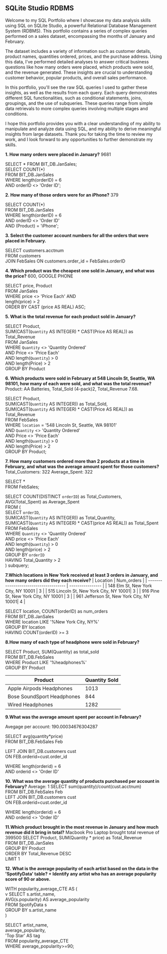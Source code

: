 ## SQLite Studio RDBMS
Welcome to my SQL Portfolio where I showcase my data analysis skills using SQL on SQLite Studio, a powerful Relational Database Management System (RDBMS). This 
portfolio contains a series of complex queries performed on a sales dataset, encompassing the months of January and February.

The dataset includes a variety of information such as customer details, product names, quantities ordered, prices, and the purchase address.
Using this data, I've performed detailed analyses to answer critical business questions like how many orders were placed, which products were
sold, and the revenue generated. These insights are crucial to understanding customer behavior, popular products, and overall sales performance.

In this portfolio, you'll see the raw SQL queries I used to gather these insights, as well as the results from each query. 
Each query demonstrates different SQL functionalities, such as conditional statements, joins, groupings, and the use of subqueries. These 
queries range from simple data retrievals to more complex queries involving multiple stages and conditions.

I hope this portfolio provides you with a clear understanding of my ability to manipulate and analyze data using SQL, and my ability to 
derive meaningful insights from large datasets. Thank you for taking the time to review my work, and I look forward to any opportunities to 
further demonstrate my skills.

**1. How many orders were placed in January?** 9681

SELECT * FROM BIT_DB.JanSales;<br>
SELECT COUNT(*)<br>
FROM BIT_DB.JanSales<br>
WHERE length(orderID) = 6<br>
AND orderID <> 'Order ID';<br>

**2. How many of those orders were for an iPhone?** 379

SELECT COUNT(*)<br>
FROM BIT_DB.JanSales<br>
WHERE length(orderID) = 6<br>
AND orderID <> 'Order ID'<br>
AND (Product) = 'iPhone';<br>


**3. Select the customer account numbers for all the orders that were placed in February.**

SELECT customers.acctnum<br>
FROM customers<br>
JOIN FebSales ON customers.order_id = FebSales.orderID<br>

**4. Which product was the cheapest one sold in January, and what was the price?** 
600, GOOGLE PHONE

SELECT price, Product<br>
FROM JanSales<br>
WHERE price <> 'Price Each' AND<br>
length(price) > 2<br>
ORDER BY CAST (price AS REAL) ASC;<br>

**5. What is the total revenue for each product sold in January?** 


SELECT Product, <br>
       SUM(CAST(`Quantity` AS INTEGER) * CAST(Price AS REAL)) as Total_Revenue<br>
FROM JanSales<br>
WHERE `Quantity` <> 'Quantity Ordered' <br>
AND Price <> 'Price Each' <br>
AND length(`Quantity`) > 0 <br>
AND length(Price) > 2<br>
GROUP BY Product<br>

**6. Which products were sold in February at 548 Lincoln St, Seattle, WA 98101, how many of each were sold, and what was the total 
revenue?** Product: AA Batteries, Total_Sold (4-pack)2, Total_Revenue 7.68.

SELECT Product, <br>
       SUM(CAST(`Quantity` AS INTEGER)) as Total_Sold, <br>
       SUM(CAST(`Quantity` AS INTEGER) * CAST(Price AS REAL)) as Total_Revenue<br>
FROM FebSales<br>
WHERE `location` = '548 Lincoln St, Seattle, WA 98101'<br>
AND `Quantity` <> 'Quantity Ordered'<br>
AND Price <> 'Price Each'<br>
AND length(`Quantity`) > 0 <br>
AND length(Price) > 2<br>
GROUP BY Product;<br>

**7. How many customers ordered more than 2 products at a time in February, and what was the average amount spent for those customers?**
Total_Customers: 322 Average_Spent: 322


SELECT *<br>
FROM FebSales;<br>

SELECT COUNT(DISTINCT `orderID`) as Total_Customers, <br>
       AVG(Total_Spent) as Average_Spent<br>
FROM (<br>
  SELECT `orderID`, <br>
         SUM(CAST(`Quantity` AS INTEGER)) as Total_Quantity, <br>
         SUM(CAST(`Quantity` AS INTEGER) * CAST(price AS REAL)) as Total_Spent<br>
  FROM FebSales<br>
  WHERE `Quantity` <> 'Quantity Ordered' <br>
  AND price <> 'Price Each'<br>
  AND length(`Quantity`) > 0 <br>
  AND length(price) > 2<br>
  GROUP BY `orderID`<br>
  HAVING Total_Quantity > 2<br>
) subquery;<br>

**7.Which locations in New York received at least 3 orders in January, and how many orders did they each receive?**
| Location                              | Num_orders |
| ------------------------------------- | ---------------- |
| 148 Elm St, New York City, NY 10001   | 3                |
| 515 Lincoln St, New York City, NY 10001| 3                |
| 916 Pine St, New York City, NY 10001  | 3                |
| 961 Jefferson St, New York City, NY 10001| 4              |

SELECT location, COUNT(orderID) as num_orders<br>
FROM BIT_DB.JanSales<br>
WHERE location LIKE '%New York City, NY%'<br>
GROUP BY location<br>
HAVING COUNT(orderID) >= 3<br>

**8.How many of each type of headphone were sold in February?**

SELECT Product, SUM(Quantity) as total_sold<br>
FROM BIT_DB.FebSales<br>
WHERE Product LIKE '%headphones%'<br>
GROUP BY Product<br>

| Product               | Quantity Sold |
| ---------------------------- | ------------- |
| Apple Airpods Headphones     | 1013          |
| Bose SoundSport Headphones   | 844           |
| Wired Headphones             | 1282          |

**9.What was the average amount spent per account in February?**

Avegage per account: 190.00034676304287

SELECT avg(quantity*price)<br>
FROM BIT_DB.FebSales Feb<br>

LEFT JOIN BIT_DB.customers cust<br>
ON FEB.orderid=cust.order_id<br>

WHERE length(orderid) = 6 <br>
AND orderid <> 'Order ID'<br>

**10. What was the average quantity of products purchased per account in February?**
Average: 1
SELECT sum(quantity)/count(cust.acctnum) <br>
FROM BIT_DB.FebSales Feb <br>
LEFT JOIN BIT_DB.customers cust <br>
ON FEB.orderid=cust.order_id <br>

WHERE length(orderid) = 6  <br>
AND orderid <> 'Order ID' <br>

**11.Which product brought in the most revenue in January and how much revenue did it bring in total?**
Macbook Pro Laptop brought total revenue of 399500
SELECT Product, SUM(Quantity * price) as Total_Revenue<br>
FROM BIT_DB.JanSales<br>
GROUP BY Product<br>
ORDER BY Total_Revenue DESC<br>
LIMIT 1<br>

**12. What is the average popularity of each artist based on the data in the 'SpotifyData' table? + Identify any artist who has an average popularity score of 90 or above.**

WITH popularity_average_CTE AS (<br>v
SELECT s.artist_name,<br>
AVG(s.popularity) AS average_popularity<br>
FROM SpotifyData s <br>
GROUP BY s.artist_name<br>
)<br>
 
SELECT  artist_name,<br>
        average_popularity,<br>
        'Top Star' AS tag<br>
FROM popularity_average_CTE<br>
WHERE average_popularity>=90;<br>
